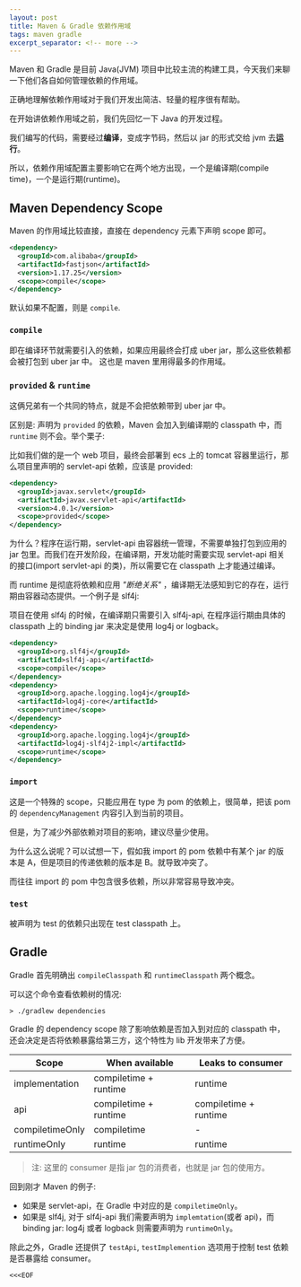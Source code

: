 ```yaml
---
layout: post
title: Maven & Gradle 依赖作用域
tags: maven gradle
excerpt_separator: <!-- more -->
---
```


Maven 和 Gradle 是目前 Java(JVM) 项目中比较主流的构建工具，今天我们来聊一下他们各自如何管理依赖的作用域。

正确地理解依赖作用域对于我们开发出简洁、轻量的程序很有帮助。

<!-- more -->

在开始讲依赖作用域之前，我们先回忆一下 Java 的开发过程。

我们编写的代码，需要经过**编译**，变成字节码，然后以 jar 的形式交给 jvm 去**运行**。

所以，依赖作用域配置主要影响它在两个地方出现，一个是编译期(compile time)，一个是运行期(runtime)。

## Maven Dependency Scope

Maven 的作用域比较直接，直接在 dependency 元素下声明 scope 即可。

```xml
<dependency>
  <groupId>com.alibaba</groupId>
  <artifactId>fastjson</artifactId>
  <version>1.17.25</version>
  <scope>compile</scope>
</dependency>
```

默认如果不配置，则是 `compile`.

### `compile`

即在编译环节就需要引入的依赖，如果应用最终会打成 uber jar，那么这些依赖都会被打包到 uber jar 中。
这也是 maven 里用得最多的作用域。

### `provided` & `runtime`

这俩兄弟有一个共同的特点，就是不会把依赖带到 uber jar 中。

区别是: 声明为 `provided` 的依赖，Maven 会加入到编译期的 classpath 中，而 `runtime` 则不会。举个栗子:

比如我们做的是一个 web 项目，最终会部署到 ecs 上的 tomcat 容器里运行，那么项目里声明的 servlet-api 依赖，应该是 provided: 

```xml
<dependency>
  <groupId>javax.servlet</groupId>
  <artifactId>javax.servlet-api</artifactId>
  <version>4.0.1</version>
  <scope>provided</scope>
</dependency>
```

为什么？程序在运行期，servlet-api 由容器统一管理，不需要单独打包到应用的 jar 包里。而我们在开发阶段，在编译期，开发功能时需要实现 servlet-api 相关的接口(import servlet-api 的类)，所以需要它在 classpath 上才能通过编译。

而 runtime 是彻底将依赖和应用 *"断绝关系"* ，编译期无法感知到它的存在，运行期由容器动态提供。一个例子是 slf4j:

项目在使用 slf4j 的时候，在编译期只需要引入 slf4j-api, 在程序运行期由具体的 classpath 上的 binding jar 来决定是使用 log4j or logback。

```xml
<dependency>
  <groupId>org.slf4j</groupId>
  <artifactId>slf4j-api</artifactId>
  <scope>compile</scope>
</dependency>
<dependency>
  <groupId>org.apache.logging.log4j</groupId>
  <artifactId>log4j-core</artifactId>
  <scope>runtime</scope>
</dependency>
<dependency>
  <groupId>org.apache.logging.log4j</groupId>
  <artifactId>log4j-slf4j2-impl</artifactId>
  <scope>runtime</scope>
</dependency>
```

### `import`

这是一个特殊的 scope，只能应用在 type 为 pom 的依赖上，很简单，把该 pom 的 `dependencyManagement` 内容引入到当前的项目。

但是，为了减少外部依赖对项目的影响，建议尽量少使用。

为什么这么说呢？可以试想一下，假如我 import 的 pom 依赖中有某个 jar 的版本是 A，但是项目的传递依赖的版本是 B。就导致冲突了。

而往往 import 的 pom 中包含很多依赖，所以非常容易导致冲突。

### `test`

被声明为 test 的依赖只出现在 test classpath 上。

## Gradle

Gradle 首先明确出 `compileClasspath` 和 `runtimeClasspath` 两个概念。

可以这个命令查看依赖树的情况:

```
> ./gradlew dependencies
```

Gradle 的 dependency scope 除了影响依赖是否加入到对应的 classpath 中，还会决定是否将依赖暴露给第三方，这个特性为 lib 开发带来了方便。

Scope | When available | Leaks to consumer
------------- | -------------- | -----------------
implementation | compiletime + runtime | runtime
api | compiletime + runtime | compiletime + runtime
compiletimeOnly | compiletime | -
runtimeOnly | runtime | runtime

> 注: 这里的 consumer 是指 jar 包的消费者，也就是 jar 包的使用方。

回到刚才 Maven 的例子:

- 如果是 servlet-api，在 Gradle 中对应的是 `compiletimeOnly`。
- 如果是 slf4j, 对于 slf4j-api 我们需要声明为 `implemtation`(或者 api)，而 binding jar: log4j 或者 logback 则需要声明为 `runtimeOnly`。

除此之外，Gradle 还提供了 `testApi`, `testImplemention` 选项用于控制 test 依赖是否暴露给 consumer。

`<<<EOF`

